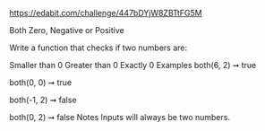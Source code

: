 https://edabit.com/challenge/447bDYjW8ZBTtFG5M

Both Zero, Negative or Positive

Write a function that checks if two numbers are:

Smaller than 0
Greater than 0
Exactly 0
Examples
both(6, 2) ➞ true

both(0, 0) ➞ true

both(-1, 2) ➞ false

both(0, 2) ➞ false
Notes
Inputs will always be two numbers.